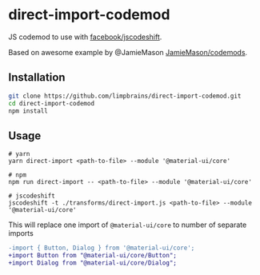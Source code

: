# direct-import-codemod
JS codemod to use with [facebook/jscodeshift](https://github.com/facebook/jscodeshift).

Based on awesome example by @JamieMason
[JamieMason/codemods](https://github.com/JamieMason/codemods).

## Installation

```sh
git clone https://github.com/limpbrains/direct-import-codemod.git
cd direct-import-codemod
npm install
```

## Usage

```
# yarn
yarn direct-import <path-to-file> --module '@material-ui/core'

# npm
npm run direct-import -- <path-to-file> --module '@material-ui/core'

# jscodeshift
jscodeshift -t ./transforms/direct-import.js <path-to-file> --module '@material-ui/core'
```

This will replace one import of `@material-ui/core` to number of separate imports

```diff
-import { Button, Dialog } from '@material-ui/core';
+import Button from "@material-ui/core/Button";
+import Dialog from "@material-ui/core/Dialog";
```
